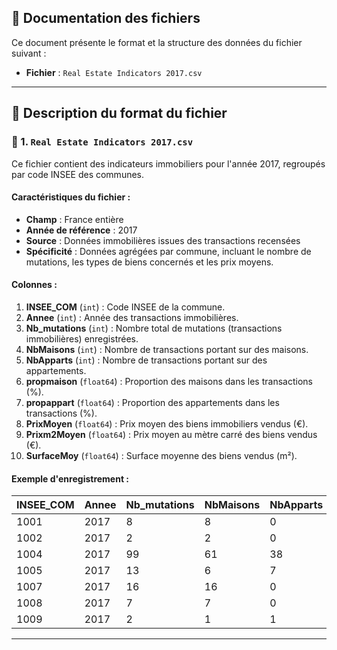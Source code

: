 ## 📄 Documentation des fichiers

Ce document présente le format et la structure des données du fichier suivant :  
- **Fichier** : `Real Estate Indicators 2017.csv`

---

## 📝 Description du format du fichier

### 📂 1. `Real Estate Indicators 2017.csv`
Ce fichier contient des indicateurs immobiliers pour l'année 2017, regroupés par code INSEE des communes.

#### **Caractéristiques du fichier :**
- **Champ** : France entière
- **Année de référence** : 2017
- **Source** : Données immobilières issues des transactions recensées
- **Spécificité** : Données agrégées par commune, incluant le nombre de mutations, les types de biens concernés et les prix moyens.

#### **Colonnes :**
1. **INSEE_COM** (`int`) : Code INSEE de la commune.
2. **Annee** (`int`) : Année des transactions immobilières.
3. **Nb_mutations** (`int`) : Nombre total de mutations (transactions immobilières) enregistrées.
4. **NbMaisons** (`int`) : Nombre de transactions portant sur des maisons.
5. **NbApparts** (`int`) : Nombre de transactions portant sur des appartements.
6. **propmaison** (`float64`) : Proportion des maisons dans les transactions (%).
7. **propappart** (`float64`) : Proportion des appartements dans les transactions (%).
8. **PrixMoyen** (`float64`) : Prix moyen des biens immobiliers vendus (€).
9. **Prixm2Moyen** (`float64`) : Prix moyen au mètre carré des biens vendus (€).
10. **SurfaceMoy** (`float64`) : Surface moyenne des biens vendus (m²).

#### **Exemple d'enregistrement :**
| INSEE_COM | Annee | Nb_mutations | NbMaisons | NbApparts | propmaison | propappart | PrixMoyen  | Prixm2Moyen | SurfaceMoy |
|-----------|--------|-------------|-----------|-----------|------------|------------|------------|-------------|------------|
| 1001      | 2017   | 8           | 8         | 0         | 100.0      | 0.0        | 179955.0   | 1902.0      | 93.0       |
| 1002      | 2017   | 2           | 2         | 0         | 100.0      | 0.0        | 77750.0    | 932.5       | 80.0       |
| 1004      | 2017   | 99          | 61        | 38        | 61.62      | 38.38      | 167367.52  | 1995.91     | 85.27      |
| 1005      | 2017   | 13          | 6         | 7         | 46.15      | 53.85      | 199373.85  | 1967.31     | 108.38     |
| 1007      | 2017   | 16          | 16        | 0         | 100.0      | 0.0        | 200008.25  | 1693.31     | 125.63     |
| 1008      | 2017   | 7           | 7         | 0         | 100.0      | 0.0        | 155068.57  | 1807.43     | 85.43      |
| 1009      | 2017   | 2           | 1         | 1         | 50.0       | 50.0       | 83000.0    | 1176.5      | 69.5       |

---
